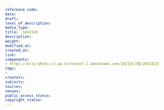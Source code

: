 ```yaml
---
reference_code: 
date: 
draft: 
level_of_description: 
media_type: 
title: _5D41526
description: 
weight: 
modified_at: 
created_at: 
link: 
components:
- https://kctu-photo.s3.ap-northeast-2.amazonaws.com/2021년/2월/20210219_백기완+선생+발인.영결식.하관/송승현/_5D41526.jpg
tags:
- 
creators: 
subjects: 
sources: 
venues: 
public_access_status: 
copyright_status: 
---
```

